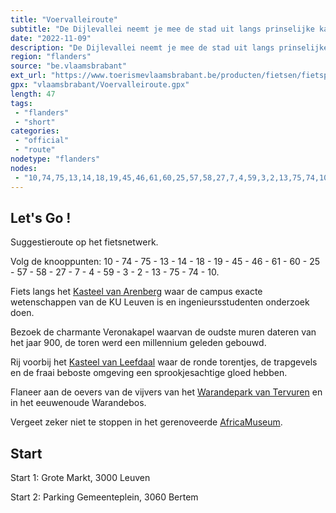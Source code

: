 ```yaml
---
title: "Voervalleiroute"
subtitle: "De Dijlevallei neemt je mee de stad uit langs prinselijke kastelen, een duizendjarig kerkje met een keizerlijk geheim, een hertogelijk jachtdomein en een koninklijk Afrikamuseum"
date: "2022-11-09"
description: "De Dijlevallei neemt je mee de stad uit langs prinselijke kastelen, een duizendjarig kerkje met een keizerlijk geheim, een hertogelijk jachtdomein en een koninklijk Afrikamuseum. Een verrassend groene tocht van een adellijke allure."
region: "flanders"
source: "be.vlaamsbrabant"
ext_url: "https://www.toerismevlaamsbrabant.be/producten/fietsen/fietsproducten/voervalleiroute/index.html"
gpx: "vlaamsbrabant/Voervalleiroute.gpx"
length: 47
tags:
 - "flanders"
 - "short"
categories:
 - "official"
 - "route"
nodetype: "flanders"
nodes:
 - "10,74,75,13,14,18,19,45,46,61,60,25,57,58,27,7,4,59,3,2,13,75,74,10"
---
```


## Let's Go ! 

Suggestieroute op het fietsnetwerk.

Volg de knooppunten: 10 - 74 - 75 - 13 - 14 - 18 - 19 - 45 - 46 - 61 - 60 - 25 - 57 - 58 - 27 - 7 - 4 - 59 - 3 - 2 - 13 - 75 - 74 - 10.

Fiets langs het [Kasteel van Arenberg](https://www.toerismevlaamsbrabant.be/producten/bezoeken/bezienswaardigheden/arenbergkasteel/) waar de campus exacte wetenschappen van de KU Leuven is en ingenieursstudenten onderzoek doen.

Bezoek de charmante Veronakapel waarvan de oudste muren dateren van het jaar 900, de toren werd een millennium geleden gebouwd.

Rij voorbij het [Kasteel van Leefdaal](https://www.toerismevlaamsbrabant.be/producten/bezoeken/bezienswaardigheden/kasteel-van-leefdaal/) waar de ronde torentjes, de trapgevels en de fraai beboste omgeving een sprookjesachtige gloed hebben.

Flaneer aan de oevers van de vijvers van het [Warandepark van Tervuren](https://www.toerismevlaamsbrabant.be/producten/bezoeken/bezienswaardigheden/warande/) en in het eeuwenoude Warandebos.

Vergeet zeker niet te stoppen in het gerenoveerde [AfricaMuseum](https://www.toerismevlaamsbrabant.be/producten/bezoeken/bezienswaardigheden/africamuseum/).

## Start

Start 1: Grote Markt, 3000 Leuven

Start 2: Parking Gemeenteplein, 3060 Bertem
